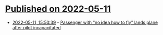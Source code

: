 # [Published on 2022-05-11](index.md)

* [2022-05-11, 15:50:39](https://news.ycombinator.com/item?id=31341698) - [Passenger with “no idea how to fly” lands plane after pilot incapacitated](https://www.cbsnews.com/news/passenger-lands-plane-palm-beach-airport-pilot-medical-emergency/)
